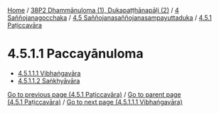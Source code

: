 
[Home](/) / [38P2 Dhammānuloma (1), Dukapaṭṭhānapāḷi (2)](../../...md) / [4 Saññojanagocchaka](../...md) / [4.5 Saññojanasaññojanasampayuttaduka](...md) / [4.5.1 Paṭiccavāra](../38P2/4/4.5/4.5.1.md)

# 4.5.1.1 Paccayānuloma

* [4.5.1.1.1 Vibhaṅgavāra](4.5.1.1/4.5.1.1.1.md)
* [4.5.1.1.2 Saṅkhyāvāra](4.5.1.1/4.5.1.1.2.md)

[Go to previous page (4.5.1 Paṭiccavāra)](../38P2/4/4.5/4.5.1.md) / [Go to parent page (4.5.1 Paṭiccavāra)](../38P2/4/4.5/4.5.1.md) / [Go to next page (4.5.1.1.1 Vibhaṅgavāra)](4.5.1.1/4.5.1.1.1.md)


